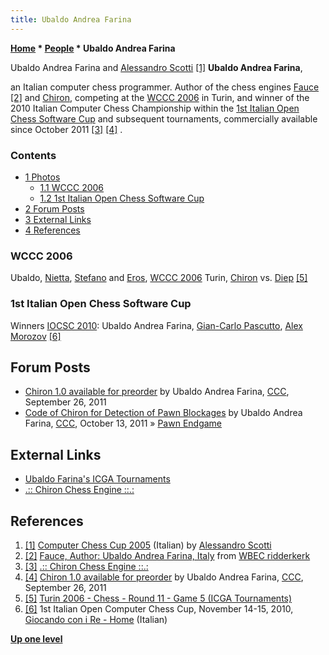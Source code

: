 ```yaml
---
title: Ubaldo Andrea Farina
---
```

**[Home](Home "Home") \* [People](People "People") \* Ubaldo Andrea Farina**



 [](http://walkofmind.com/programming/chess/ccc2005.htm) Ubaldo Andrea Farina and [Alessandro Scotti](Alessandro_Scotti "Alessandro Scotti") <a id="cite-note-1" href="#cite-ref-1">[1]</a> 
**Ubaldo Andrea Farina**,  

an Italian computer chess programmer. Author of the chess engines [Fauce](index.php?title=Fauce&action=edit&redlink=1 "Fauce (page does not exist)") <a id="cite-note-2" href="#cite-ref-2">[2]</a> and [Chiron](Chiron "Chiron"), competing at the [WCCC 2006](WCCC_2006 "WCCC 2006") in Turin, and winner of the 2010 Italian Computer Chess Championship within the [1st Italian Open Chess Software Cup](IOCSC_2010 "IOCSC 2010") and subsequent tournaments, commercially available since October 2011 <a id="cite-note-3" href="#cite-ref-3">[3]</a> <a id="cite-note-4" href="#cite-ref-4">[4]</a> . 



### Contents


* [1 Photos](#photos)
	+ [1.1 WCCC 2006](#wccc-2006)
	+ [1.2 1st Italian Open Chess Software Cup](#1st-italian-open-chess-software-cup)
* [2 Forum Posts](#forum-posts)
* [3 External Links](#external-links)
* [4 References](#references)






### WCCC 2006


 [](File:ItalianChessProgrammers.jpg) 
Ubaldo, [Nietta](Antonia_Jeanrenaud "Antonia Jeanrenaud"), [Stefano](Stefano_Malloggi "Stefano Malloggi") and [Eros](Eros_Riccio "Eros Riccio"), [WCCC 2006](WCCC_2006 "WCCC 2006") Turin, [Chiron](Chiron "Chiron") vs. [Diep](Diep "Diep") <a id="cite-note-5" href="#cite-ref-5">[5]</a>



### 1st Italian Open Chess Software Cup


 [](http://www.giocandoconire.it/) 
Winners [IOCSC 2010](IOCSC_2010 "IOCSC 2010"): Ubaldo Andrea Farina, [Gian-Carlo Pascutto](Gian-Carlo_Pascutto "Gian-Carlo Pascutto"), [Alex Morozov](Alex_Morozov "Alex Morozov") <a id="cite-note-6" href="#cite-ref-6">[6]</a>



## Forum Posts


* [Chiron 1.0 available for preorder](http://www.talkchess.com/forum/viewtopic.php?t=40529) by Ubaldo Andrea Farina, [CCC](CCC "CCC"), September 26, 2011
* [Code of Chiron for Detection of Pawn Blockages](http://www.talkchess.com/forum/viewtopic.php?t=40748) by Ubaldo Andrea Farina, [CCC](CCC "CCC"), October 13, 2011 » [Pawn Endgame](Pawn_Endgame "Pawn Endgame")


## External Links


* [Ubaldo Farina's ICGA Tournaments](https://www.game-ai-forum.org/icga-tournaments/person.php?id=117)
* [.:: Chiron Chess Engine ::.:](http://www.chironchess.com/)


## References


1. <a id="cite-ref-1" href="#cite-note-1">[1]</a> [Computer Chess Cup 2005](http://walkofmind.com/programming/chess/ccc2005.htm) (Italian) by [Alessandro Scotti](Alessandro_Scotti "Alessandro Scotti")
2. <a id="cite-ref-2" href="#cite-note-2">[2]</a> [Fauce, Author: Ubaldo Andrea Farina, Italy](http://wbec-ridderkerk.nl/html/details1/Fauce.html) from [WBEC ridderkerk](WBEC "WBEC")
3. <a id="cite-ref-3" href="#cite-note-3">[3]</a> [.:: Chiron Chess Engine ::.:](http://www.chironchess.com/)
4. <a id="cite-ref-4" href="#cite-note-4">[4]</a> [Chiron 1.0 available for preorder](http://www.talkchess.com/forum/viewtopic.php?t=40529) by Ubaldo Andrea Farina, [CCC](CCC "CCC"), September 26, 2011
5. <a id="cite-ref-5" href="#cite-note-5">[5]</a> [Turin 2006 - Chess - Round 11 - Game 5 (ICGA Tournaments)](https://www.game-ai-forum.org/icga-tournaments/round.php?tournament=16&round=11&id=5)
6. <a id="cite-ref-6" href="#cite-note-6">[6]</a> 1st Italian Open Computer Chess Cup, November 14-15, 2010, [Giocando con i Re - Home](http://www.giocandoconire.it/) (Italian)

**[Up one level](People "People")**







 
